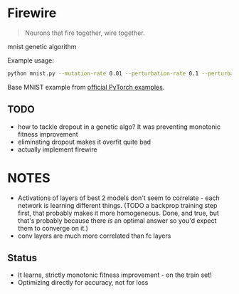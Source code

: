 # Firewire

> Neurons that fire together, wire together.

mnist genetic algorithm

Example usage:

```bash
python mnist.py --mutation-rate 0.01 --perturbation-rate 0.1 --perturbation-strength 0.1 --population 100
```

Base MNIST example from [official PyTorch examples](https://github.com/pytorch/examples/blob/main/mnist/main.py).

## TODO

* how to tackle dropout in a genetic algo? It was preventing monotonic fitness improvement
* eliminating dropout makes it overfit quite bad
* actually implement firewire

# NOTES

* Activations of layers of best 2 models don't seem to correlate - each network is learning different things. (TODO a backprop training step first, that probably makes it more homogeneous. Done, and true, but that's probably because there *is* an optimal answer so you'd expect them to converge on it.)
* conv layers are much more correlated than fc layers

## Status

* It learns, strictly monotonic fitness improvement - on the train set!
* Optimizing directly for accuracy, not for loss